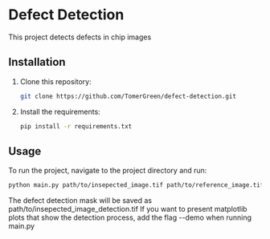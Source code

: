 # Defect Detection

This project detects defects in chip images

## Installation

1. Clone this repository:
   ```bash
   git clone https://github.com/TomerGreen/defect-detection.git
   ```
3. Install the requirements:
   ```bash
   pip install -r requirements.txt
   ```

## Usage

To run the project, navigate to the project directory and run:
```bash
python main.py path/to/insepected_image.tif path/to/reference_image.tif
```
The defect detection mask will be saved as path/to/insepected_image_detection.tif
If you want to present matplotlib plots that show the detection process, add the flag --demo when running main.py
